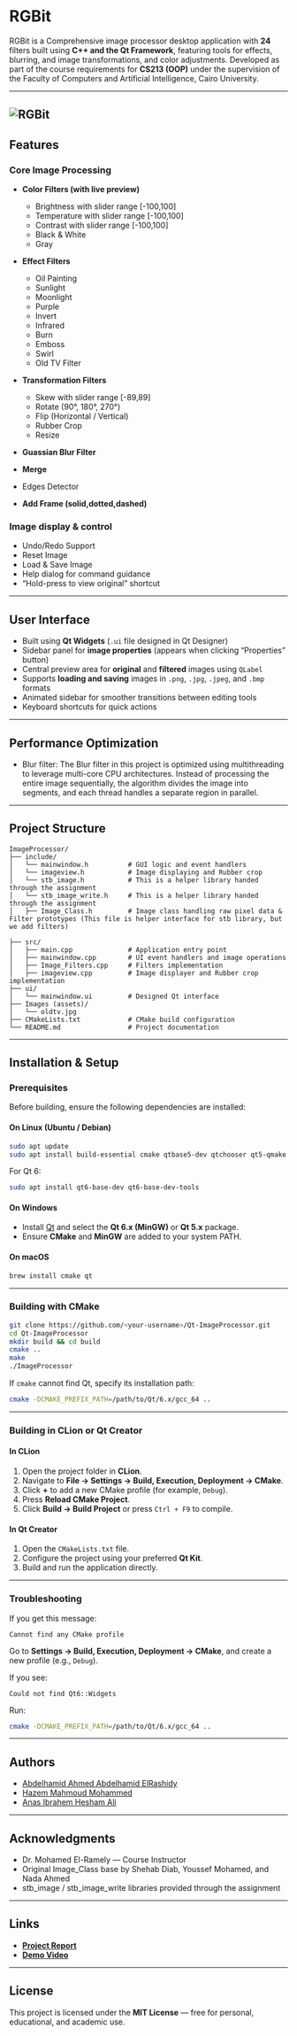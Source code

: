 # RGBit

RGBit is a Comprehensive image processor desktop application with **24** filters built using **C++ and the Qt Framework**, featuring tools for effects, blurring, and image transformations, and color adjustments. Developed as part of the course requirements for **CS213 (OOP)** under the supervision of the Faculty of Computers and Artificial Intelligence, Cairo University.

---
![RGBit](images/Interface.png)
--
## Features

### Core Image Processing

* **Color Filters (with live preview)**

  * Brightness with slider range [-100,100]
  * Temperature with slider range [-100,100]
  * Contrast with slider range [-100,100]
  * Black & White
  * Gray
* **Effect Filters**
  * Oil Painting
  * Sunlight
  * Moonlight
  * Purple
  * Invert
  * Infrared
  * Burn
  * Emboss
  * Swirl
  * Old TV Filter
* **Transformation Filters**
  * Skew with slider range [-89,89]
  * Rotate (90°, 180°, 270°)
  * Flip (Horizontal / Vertical)
  * Rubber Crop
  * Resize
* **Guassian Blur Filter**
* **Merge**
* Edges Detector
* **Add Frame (solid,dotted,dashed)**

### Image display & control
* Undo/Redo Support
* Reset Image
* Load & Save Image
* Help dialog for command guidance
* “Hold-press to view original” shortcut

---

## User Interface

* Built using **Qt Widgets** (`.ui` file designed in Qt Designer)
* Sidebar panel for **image properties** (appears when clicking “Properties” button)
* Central preview area for **original** and **filtered** images using `QLabel`
* Supports **loading and saving** images in `.png`, `.jpg`, `.jpeg`, and `.bmp` formats
* Animated sidebar for smoother transitions between editing tools
* Keyboard shortcuts for quick actions

---

## Performance Optimization

- Blur filter: The Blur filter in this project is optimized using multithreading to leverage multi-core CPU architectures.
  Instead of processing the entire image sequentially, the algorithm divides the image into segments, and each thread handles a separate region in parallel.

---

## Project Structure

```
ImageProcessor/
├── include/
│   └── mainwindow.h          # GUI logic and event handlers
│   └── imageview.h           # Image displaying and Rubber crop
│   └── stb_image.h           # This is a helper library handed through the assignment
│   └── stb_image_write.h     # This is a helper library handed through the assignment
│   ├── Image_Class.h         # Image class handling raw pixel data & Filter prototypes (This file is helper interface for stb library, but we add filters)

├── src/
│   ├── main.cpp              # Application entry point
│   ├── mainwindow.cpp        # UI event handlers and image operations
│   ├── Image_Filters.cpp     # Filters implementation 
│   ├── imageview.cpp         # Image displayer and Rubber crop implementation
├── ui/
│   └── mainwindow.ui         # Designed Qt interface
├── Images (assets)/
│   └── oldtv.jpg            
├── CMakeLists.txt            # CMake build configuration
└── README.md                 # Project documentation
```

---

## Installation & Setup

### Prerequisites

Before building, ensure the following dependencies are installed:

#### On Linux (Ubuntu / Debian)

```bash
sudo apt update
sudo apt install build-essential cmake qtbase5-dev qtchooser qt5-qmake qtbase5-dev-tools
```

For Qt 6:

```bash
sudo apt install qt6-base-dev qt6-base-dev-tools
```

#### On Windows

* Install [Qt](https://www.qt.io/download-open-source) and select the **Qt 6.x (MinGW)** or **Qt 5.x** package.
* Ensure **CMake** and **MinGW** are added to your system PATH.

#### On macOS

```bash
brew install cmake qt
```

---

### Building with CMake

```bash
git clone https://github.com/<your-username>/Qt-ImageProcessor.git
cd Qt-ImageProcessor
mkdir build && cd build
cmake ..
make
./ImageProcessor
```

If `cmake` cannot find Qt, specify its installation path:

```bash
cmake -DCMAKE_PREFIX_PATH=/path/to/Qt/6.x/gcc_64 ..
```

---

### Building in CLion or Qt Creator

#### In CLion

1. Open the project folder in **CLion**.
2. Navigate to **File → Settings → Build, Execution, Deployment → CMake**.
3. Click **+** to add a new CMake profile (for example, `Debug`).
4. Press **Reload CMake Project**.
5. Click **Build → Build Project** or press `Ctrl + F9` to compile.

#### In Qt Creator

1. Open the `CMakeLists.txt` file.
2. Configure the project using your preferred **Qt Kit**.
3. Build and run the application directly.

---

### Troubleshooting

If you get this message:

```
Cannot find any CMake profile
```

Go to **Settings → Build, Execution, Deployment → CMake**, and create a new profile (e.g., `Debug`).

If you see:

```
Could not find Qt6::Widgets
```

Run:

```bash
cmake -DCMAKE_PREFIX_PATH=/path/to/Qt/6.x/gcc_64 ..
```

---

## Authors

- [Abdelhamid Ahmed Abdelhamid ElRashidy](https://github.com/Abdelhamid-El-rashidy)
- [Hazem Mahmoud Mohammed](https://github.com/Hazem225)
- [Anas Ibrahem Hesham Ali](https://github.com/anas012201)
---

## Acknowledgments

- Dr. Mohamed El-Ramely — Course Instructor 
- Original Image_Class base by Shehab Diab, Youssef Mohamed, and Nada Ahmed 
- stb_image / stb_image_write libraries provided through the assignment
---

## Links

* [**Project Report**](https://docs.google.com/document/d/1uPoAtI0X4FZSFgmnABq6FTRaYfOWz46X1Rf8pQi4_94/edit?tab=t.0)
* [**Demo Video**](https://youtu.be/H46m4kPMUM0)

---

## License

This project is licensed under the **MIT License** — free for personal, educational, and academic use.